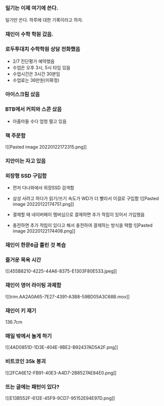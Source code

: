 ### 일기는 이제 여기에 쓴다. 
일기만 쓴다.
하루에 대한 기록이라고 하자. 

### 재인이 수학 학원 갔음. 

### 로두투대치 수학학원 상담 전화했음
- 2/7 진단평가 예약했음
- 수업은 오후 3시, 5시 타임 있음
- 수업시간은 3시간 30분임
- 수업료는 36만원(미확정)


### 아이스크림 샀음

### BTB에서 커피와 스콘 샀음
- 아줌마들 수다 엄청 떨고 있음

### 책 주문함
![[Pasted image 20220122172315.png]]

### 지안이는 자고 있음

### 외장형 SSD 구입함
- 먼저 다나와에서 외장SSD 검색함
- 삼성 사려고 하다가 읽기/쓰기 속도가 WD가 더 빨라서 이걸로 구입함
![[Pasted image 20220122174751.png]]

- 결제할 때 네이버페이 멤버십으로 결제하면 추가 적립이 있어서 가입했음
- 충전하면 추가 적립이 있다고 해서 충전하여 결제하는 방식을 택함
![[Pasted image 20220122174408.png]]


### 재인이 한문6급 틀린 것 복습

### 즐거운 목욕 시간
![[455B8210-4225-44A6-8375-E1303F80E533.jpeg]]

### 재인이 영어 라이팅 과제함
![[trim.AA2A0A65-7E27-4391-A3B8-59BD05A3C68B.mov]]

### 재인이 키 재기
136.7cm


### 매일 밖에서 놀게 하기
![[4AD0851D-1D3E-404E-9BE2-B92437AD5A2F.png]]


### 비트코인 35k 붕괴
![[2FCA6E12-FB91-40E3-A4D7-2B8527AE84E0.png]]


### 뜨는 글에는 패턴이 있다?
![[E13B552F-612E-45F9-9CD7-95152E94E97D.png]]